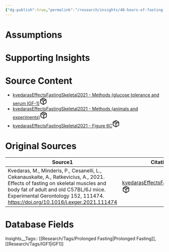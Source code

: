 ```yaml
---
{"dg-publish":true,"permalink":"/research/insights/48-hours-of-fasting-reduces-serum-igf-1-by-66-in-6-month-old-mice/"}
---
```


# Assumptions
<div><ul class="dataview list-view-ul"></ul></div>

# Supporting Insights
<div><ul class="dataview list-view-ul"></ul></div>

# Source Content
<div><ul class="dataview list-view-ul"><li><span><a data-tooltip-position="top" aria-label="Research/Source Content/kvedarasEffectsFastingSkeletal2021 - Methods (glucose tolerance and serum IGF-1).md" data-href="Research/Source Content/kvedarasEffectsFastingSkeletal2021 - Methods (glucose tolerance and serum IGF-1).md" href="Research/Source Content/kvedarasEffectsFastingSkeletal2021 - Methods (glucose tolerance and serum IGF-1).md" class="internal-link" target="_blank" rel="noopener" fileclass-name="Research Links">kvedarasEffectsFastingSkeletal2021 - Methods (glucose tolerance and serum IGF-1)</a><a class="metadata-menu fileclass-icon"><svg xmlns="http://www.w3.org/2000/svg" width="24" height="24" viewBox="0 0 24 24" fill="none" stroke="currentColor" stroke-width="2" stroke-linecap="round" stroke-linejoin="round" class="svg-icon lucide-package"><path d="m7.5 4.27 9 5.15"></path><path d="M21 8a2 2 0 0 0-1-1.73l-7-4a2 2 0 0 0-2 0l-7 4A2 2 0 0 0 3 8v8a2 2 0 0 0 1 1.73l7 4a2 2 0 0 0 2 0l7-4A2 2 0 0 0 21 16Z"></path><path d="m3.3 7 8.7 5 8.7-5"></path><path d="M12 22V12"></path></svg></a></span></li><li><span><a data-tooltip-position="top" aria-label="Research/Source Content/kvedarasEffectsFastingSkeletal2021 - Methods (animals and experiments).md" data-href="Research/Source Content/kvedarasEffectsFastingSkeletal2021 - Methods (animals and experiments).md" href="Research/Source Content/kvedarasEffectsFastingSkeletal2021 - Methods (animals and experiments).md" class="internal-link" target="_blank" rel="noopener" fileclass-name="Research Links">kvedarasEffectsFastingSkeletal2021 - Methods (animals and experiments)</a><a class="metadata-menu fileclass-icon"><svg xmlns="http://www.w3.org/2000/svg" width="24" height="24" viewBox="0 0 24 24" fill="none" stroke="currentColor" stroke-width="2" stroke-linecap="round" stroke-linejoin="round" class="svg-icon lucide-package"><path d="m7.5 4.27 9 5.15"></path><path d="M21 8a2 2 0 0 0-1-1.73l-7-4a2 2 0 0 0-2 0l-7 4A2 2 0 0 0 3 8v8a2 2 0 0 0 1 1.73l7 4a2 2 0 0 0 2 0l7-4A2 2 0 0 0 21 16Z"></path><path d="m3.3 7 8.7 5 8.7-5"></path><path d="M12 22V12"></path></svg></a></span></li><li><span><a data-tooltip-position="top" aria-label="Research/Source Content/kvedarasEffectsFastingSkeletal2021 - Figure 6C.md" data-href="Research/Source Content/kvedarasEffectsFastingSkeletal2021 - Figure 6C.md" href="Research/Source Content/kvedarasEffectsFastingSkeletal2021 - Figure 6C.md" class="internal-link" target="_blank" rel="noopener" fileclass-name="Research Links">kvedarasEffectsFastingSkeletal2021 - Figure 6C</a><a class="metadata-menu fileclass-icon"><svg xmlns="http://www.w3.org/2000/svg" width="24" height="24" viewBox="0 0 24 24" fill="none" stroke="currentColor" stroke-width="2" stroke-linecap="round" stroke-linejoin="round" class="svg-icon lucide-package"><path d="m7.5 4.27 9 5.15"></path><path d="M21 8a2 2 0 0 0-1-1.73l-7-4a2 2 0 0 0-2 0l-7 4A2 2 0 0 0 3 8v8a2 2 0 0 0 1 1.73l7 4a2 2 0 0 0 2 0l7-4A2 2 0 0 0 21 16Z"></path><path d="m3.3 7 8.7 5 8.7-5"></path><path d="M12 22V12"></path></svg></a></span></li></ul></div>

# Original Sources
<div><table class="dataview table-view-table"><thead class="table-view-thead"><tr class="table-view-tr-header"><th class="table-view-th"><span>Source</span><span class="dataview small-text">1</span></th><th class="table-view-th"><span>Citation Key</span></th></tr></thead><tbody class="table-view-tbody"><tr><td><span>Kvedaras, M., Minderis, P., Cesanelli, L., Cekanauskaite, A., Ratkevicius, A., 2021. Effects of fasting on skeletal muscles and body fat of adult and old C57BL/6J mice. Experimental Gerontology 152, 111474. <a rel="noopener" class="external-link" href="https://doi.org/10.1016/j.exger.2021.111474" target="_blank">https://doi.org/10.1016/j.exger.2021.111474</a></span></td><td><span><a data-tooltip-position="top" aria-label="Research/Studies/kvedarasEffectsFastingSkeletal2021.md" data-href="Research/Studies/kvedarasEffectsFastingSkeletal2021.md" href="Research/Studies/kvedarasEffectsFastingSkeletal2021.md" class="internal-link" target="_blank" rel="noopener" fileclass-name="Research Links">kvedarasEffectsFastingSkeletal2021</a><a class="metadata-menu fileclass-icon"><svg xmlns="http://www.w3.org/2000/svg" width="24" height="24" viewBox="0 0 24 24" fill="none" stroke="currentColor" stroke-width="2" stroke-linecap="round" stroke-linejoin="round" class="svg-icon lucide-package"><path d="m7.5 4.27 9 5.15"></path><path d="M21 8a2 2 0 0 0-1-1.73l-7-4a2 2 0 0 0-2 0l-7 4A2 2 0 0 0 3 8v8a2 2 0 0 0 1 1.73l7 4a2 2 0 0 0 2 0l7-4A2 2 0 0 0 21 16Z"></path><path d="m3.3 7 8.7 5 8.7-5"></path><path d="M12 22V12"></path></svg></a></span></td></tr></tbody></table></div>

# Database Fields
Insights__Tags:: [[Research/Tags/Prolonged Fasting\|Prolonged Fasting]], [[Research/Tags/IGF1\|IGF1]]